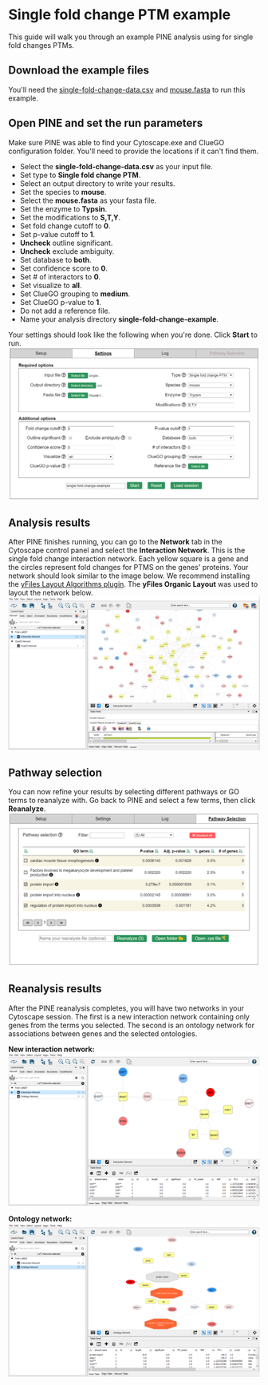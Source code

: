 # Single fold change PTM example
This guide will walk you through an example PINE analysis using for single fold changes PTMs.

## Download the example files
You'll need the [single-fold-change-data.csv](https://raw.githubusercontent.com/csmc-vaneykjlab/pine/master/examples/single%20fold%20change%20PTM/single-fold-change-data.csv) and [mouse.fasta](https://raw.githubusercontent.com/csmc-vaneykjlab/pine/master/examples/single%20fold%20change%20PTM/mouse.fasta) to run this example.

## Open PINE and set the run parameters
Make sure PINE was able to find your Cytoscape.exe and ClueGO configuration folder.  You'll need to provide the locations if it can't find them.
- Select the **single-fold-change-data.csv** as your input file.
- Set type to **Single fold change PTM**.
- Select an output directory to write your results.
- Set the species to **mouse**.
- Select the **mouse.fasta** as your fasta file.
- Set the enzyme to **Typsin**.
- Set the modifications to **S,T,Y**.
- Set fold change cutoff to **0**.
- Set p-value cutoff to **1**.
- **Uncheck** outline significant.
- **Uncheck** exclude ambiguity.
- Set database to **both**.
- Set confidence score to **0**.
- Set # of interactors to **0**.
- Set visualize to **all**.
- Set ClueGO grouping to **medium**.
- Set ClueGO p-value to **1**.
- Do not add a reference file.
- Name your analysis directory **single-fold-change-example**.

Your settings should look like the following when you're done.  Click **Start** to run.
![settings](images/settings.png)

## Analysis results
After PINE finishes running, you can go to the **Network** tab in the Cytoscape control panel and select the **Interaction Network**.  This is the single fold change interaction network.  Each yellow square is a gene and the circles represent fold changes for PTMS on the genes' proteins.  Your network should look similar to the image below.  We recommend installing the [yFiles Layout Algorithms plugin](http://apps.cytoscape.org/apps/yfileslayoutalgorithms).  The **yFiles Organic Layout** was used to layout the network below.
![results 1](images/results-1.png)

## Pathway selection
You can now refine your results by selecting different pathways or GO terms to reanalyze with.  Go back to PINE and select a few terms, then click **Reanalyze**.
![pathway selection](images/pathway-selection.png)

## Reanalysis results
After the PINE reanalysis completes, you will have two networks in your Cytoscape session.  The first is a new interaction network containing only genes from the terms you selected.  The second is an ontology network for associations between genes and the selected ontologies.

**New interaction network:**
![results 2](images/results-2.png)

**Ontology network:**
![results 3](images/results-3.png)